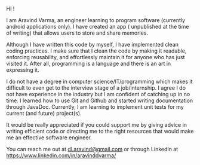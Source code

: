 HI !

I am Aravind Varma, an engineer learning to program software (currently android applications only). I have created an app ( unpublished at the time of writing) that allows users to store and share memories.

Although I have written this code by myself, I have implemented clean coding practices. I make sure that I clean the code by making it readable, enforcing reusability, and effortlessly maintain it for anyone who has just visited it. After all, programming is a language and there is an art in expressing it.

I do not have a degree in computer science/IT/programming which makes it difficult to even get to the interview stage of a job/internship. I agree I do not have experience in the industry but I am confident of catching up in no time. I learned how to use Git and Github and started writing documentation through JavaDoc. Currently, I am learning to implement unit tests for my current (and future) project(s).

It would be really appreciated if you could support me by giving advice in writing efficient code or directing me to the right resources that would make me an effective software engineer.

You can reach me out at dl.aravind@gmail.com or through LinkedIn at https://www.linkedin.com/in/aravinddvarma/
